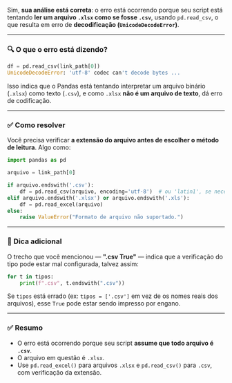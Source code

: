 Sim, **sua análise está correta**: o erro está ocorrendo porque seu script está tentando **ler um arquivo `.xlsx` como se fosse `.csv`**, usando `pd.read_csv`, o que resulta em erro de **decodificação (`UnicodeDecodeError`)**.

---

### 🔍 O que o erro está dizendo?

```python
df = pd.read_csv(link_path[0])
UnicodeDecodeError: 'utf-8' codec can't decode bytes ...
```

Isso indica que o Pandas está tentando interpretar um arquivo binário (`.xlsx`) como texto (`.csv`), e como `.xlsx` **não é um arquivo de texto**, dá erro de codificação.

---

### ✅ Como resolver

Você precisa verificar **a extensão do arquivo antes de escolher o método de leitura**. Algo como:

```python
import pandas as pd

arquivo = link_path[0]

if arquivo.endswith('.csv'):
    df = pd.read_csv(arquivo, encoding='utf-8')  # ou 'latin1', se necessário
elif arquivo.endswith('.xlsx') or arquivo.endswith('.xls'):
    df = pd.read_excel(arquivo)
else:
    raise ValueError("Formato de arquivo não suportado.")
```

---

### 🧠 Dica adicional

O trecho que você mencionou — **".csv True"** — indica que a verificação do tipo pode estar mal configurada, talvez assim:

```python
for t in tipos:
    print(f".csv", t.endswith(".csv"))
```

Se `tipos` está errado (ex: `tipos = ['.csv']` em vez de os nomes reais dos arquivos), esse `True` pode estar sendo impresso por engano.

---

### ✅ Resumo

* O erro está ocorrendo porque seu script **assume que todo arquivo é `.csv`**.
* O arquivo em questão é `.xlsx`.
* Use `pd.read_excel()` para arquivos `.xlsx` e `pd.read_csv()` para `.csv`, com verificação da extensão.


